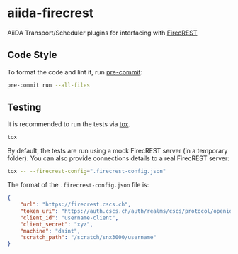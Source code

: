 # aiida-firecrest

AiiDA Transport/Scheduler plugins for interfacing with [FirecREST](https://products.cscs.ch/firecrest/)

## Code Style

To format the code and lint it, run [pre-commit](https://pre-commit.com/):

```bash
pre-commit run --all-files
```

## Testing

It is recommended to run the tests via [tox](https://tox.readthedocs.io/en/latest/).

```bash
tox
```

By default, the tests are run using a mock FirecREST server (in a temporary folder).
You can also provide connections details to a real FirecREST server:

```bash
tox -- --firecrest-config=".firecrest-config.json"
```

The format of the `.firecrest-config.json` file is:

```json
{
    "url": "https://firecrest.cscs.ch",
    "token_uri": "https://auth.cscs.ch/auth/realms/cscs/protocol/openid-connect/token",
    "client_id": "username-client",
    "client_secret": "xyz",
    "machine": "daint",
    "scratch_path": "/scratch/snx3000/username"
}
```

